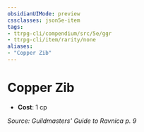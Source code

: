 ```yaml
---
obsidianUIMode: preview
cssclasses: json5e-item
tags:
- ttrpg-cli/compendium/src/5e/ggr
- ttrpg-cli/item/rarity/none
aliases: 
- "Copper Zib"
---
```

# Copper Zib

- **Cost**: 1 cp

*Source: Guildmasters' Guide to Ravnica p. 9*